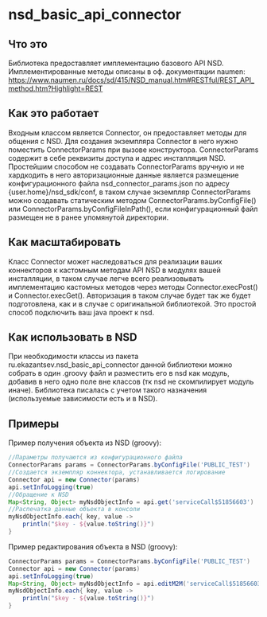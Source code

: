 # nsd_basic_api_connector
## Что это
Библиотека предоставляет имплементацию базового API NSD.
Имплементированные методы описаны в оф. документации naumen: https://www.naumen.ru/docs/sd/415/NSD_manual.htm#RESTful/REST_API_method.htm?Highlight=REST

## Как это работает
Входным классом является Connector, он предоставляет методы для общения с NSD. 
Для создания экземпляра Connector в него нужно поместить ConnectorParams при вызове конструктора. 
ConnectorParams содержит в себе реквизиты доступа и адрес инсталляция NSD. 
Простейшим способом не создавать ConnectorParams вручную и не хардкодить 
в него авторизационные данные является размещение конфигурационного файла nsd_connector_params.json по адресу {user.home}/nsd_sdk/conf, 
в таком случае экземпляр ConnectorParams можно создавать статическим 
методом ConnectorParams.byConfigFile() или ConnectorParams.byConfigFileInPath(), если конфигурационный файл размещен не в ранее упомянутой директории. 

## Как масштабировать
Класс Connector может наследоваться для реализации ваших коннекторов к кастомным методам API NSD в модулях вашей инсталляции, в таком случае
легче всего реализовывать имплементацию кастомных методов через методы Connector.execPost() и Connector.execGet().
Авторизация в таком случае будет так же будет подготовлена, как и в случае с оригинальной библиотекой. Это простой способ подключить ваш java проект к nsd.

## Как использовать в NSD
При необходимости классы из пакета ru.ekazantsev.nsd_basic_api_connector данной библиотеки можно собрать
в один .groovy файл и разместить его в nsd как модуль, добавив в него одно поле вне классов (тк nsd не скомпилирует модуль иначе).
Библиотека писалась с учетом такого назначения (используемые зависимости есть и в NSD).

## Примеры
Пример получения объекта из NSD (groovy):
```groovy
//Параметры получаются из конфигурационного файла
ConnectorParams params = ConnectorParams.byConfigFile('PUBLIC_TEST')
//Создается экземпляр коннектора, устанавливается логирование
Connector api = new Connector(params)
api.setInfoLogging(true)
//Обращение к NSD
Map<String, Object> myNsdObjectInfo = api.get('serviceCall$51856603')
//Распечатка данные объекта в консоли
myNsdObjectInfo.each{ key, value ->
    println("$key - ${value.toString()}")
}
```
Пример редактирования объекта в NSD (groovy):
```groovy
ConnectorParams params = ConnectorParams.byConfigFile('PUBLIC_TEST')
Connector api = new Connector(params)
api.setInfoLogging(true)
Map<String, Object> myNsdObjectInfo = api.editM2M('serviceCall$51856603', ['@comment' : 'myNewComment', 'title' : 'MyNewTitle'])
myNsdObjectInfo.each{ key, value ->
    println("$key - ${value.toString()}")
}
```
